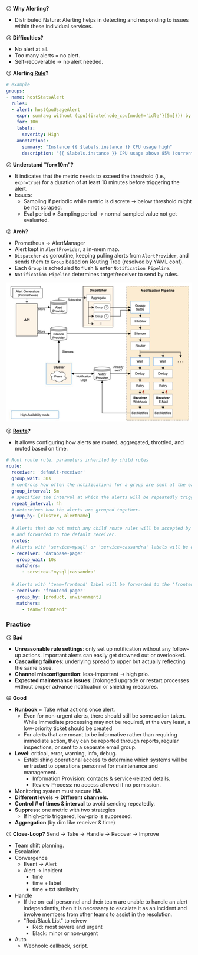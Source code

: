 :confused: **Why Alerting?**

- Distributed Nature: Alerting helps in detecting and responding to issues within these individual services.



:cry: **Difficulties?**

- No alert at all.
- Too many alerts = no alert.
- Self-recoverable → no alert needed.



:confused: **Alerting [Rule](https://prometheus.io/docs/prometheus/latest/configuration/alerting_rules/)?**

```yaml
# example
groups:
- name: hostStatsAlert
  rules:
  - alert: hostCpuUsageAlert
    expr: sum(avg without (cpu)(irate(node_cpu{mode!='idle'}[5m]))) by (instance) > 0.85
    for: 10m
    labels:
      severity: High
    annotations:
      summary: "Instance {{ $labels.instance }} CPU usage high"
      description: "{{ $labels.instance }} CPU usage above 85% (current value: {{ $value }})"
```



:confused: **Understand "for=10m"?**

- It indicates that the metric needs to exceed the threshold (i.e., `expr=true`) for a duration of at least 10 minutes before triggering the alert.
- Issues:
  - Sampling if periodic while metric is discrete → below threshold might be not scraped.
  - Eval period ≠ Sampling period → normal sampled value not get evaluated.



:confused: **Arch?**

- Prometheus → AlertManager
- Alert kept in `AlertProvider`, a in-mem map.
- `Dispatcher` as goroutine, keeping pulling alerts from `AlertProvider`, and sends them to `Group` based on Routing Tree (resolved by YAML conf).
- Each `Group` is scheduled to flush & enter `Notification Pipeline`.
- `Notification Pipeline` determines target/receiver to send by rules.



![image-20240625104549345](alert.assets/image-20240625104549345.png)



:confused: **[Route](https://prometheus.io/docs/alerting/latest/configuration/#route-related-settings)?**

- It allows configuring how alerts are routed, aggregated, throttled, and muted based on time.

```yaml
# Root route rule, parameters inherited by child rules
route:
  receiver: 'default-receiver'
  group_wait: 30s
  # controls how often the notifications for a group are sent at the earliest.
  group_interval: 5m
  # specifies the interval at which the alerts will be repeatedly triggered.
  repeat_interval: 4h
  # determines how the alerts are grouped together.
  group_by: [cluster, alertname]

  # Alerts that do not match any child route rules will be accepted by the root route rule
  # and forwarded to the default receiver.
  routes:
  # Alerts with 'service=mysql' or 'service=cassandra' labels will be dispatched to the 'database-pager'.
  - receiver: 'database-pager'
    group_wait: 10s
    matchers:
      - service=~"mysql|cassandra"

  # Alerts with 'team=frontend' label will be forwarded to the 'frontend-pager'.
  - receiver: 'frontend-pager'
    group_by: [product, environment]
    matchers:
      - team="frontend"
```



### Practice

:cry: **Bad**

- **Unreasonable rule settings**: only set up notification without any follow-up actions. Important alerts can easily get drowned out or overlooked.
- **Cascading failures**: underlying spread to upper but actually reflecting the same issue.
- **Channel misconfiguration**: less-important → high prio.
- **Expected maintenance issues**: [rolonged upgrade or restart processes without proper advance notification or shielding measures.



:smile: **Good**

- **Runbook** = Take what actions once alert.
  - Even for non-urgent alerts, there should still be some action taken. While immediate processing may not be required, at the very least, a low-priority ticket should be created
  - For alerts that are meant to be informative rather than requiring immediate action, they can be reported through reports, regular inspections, or sent to a separate email group.
- **Level**: critical, error, warning, info, debug.
  - Establishing operational access to determine which systems will be entrusted to operations personnel for maintenance and management.
    - Information Provision: contacts & service-related details.
    - Review Process: no access allowed if no permission.
- Monitoring system must secure **HA**.
- **Different levels → Different channels.**
- **Control # of times & interval** to avoid sending repeatedly.
- **Suppress**: one metric with two strategies
  - If high-prio triggered, low-prio is suppresed.
- **Aggregation** (by dim like receiver & time)



:confused: **Close-Loop?** Send → Take → Handle → Recover → Improve

- Team shift planning.
- Escalation
- Convergence
  - Event → Alert
  - Alert → Incident
    - time
    - time + label
    - time + txt similarity
- Handle
  - If the on-call personnel and their team are unable to handle an alert independently, then it is necessary to escalate it as an incident and involve members from other teams to assist in the resolution.
  - "Red/Black List" to reivew
    - Red: most severe and urgent
    - Black: minor or non-urgent
- Auto
  - Webhook: callback, script.
